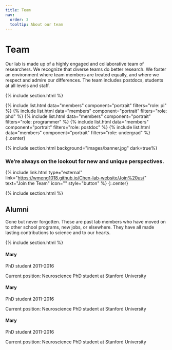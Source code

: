 ```yaml
---
title: Team
nav:
  order: 3
  tooltip: About our team
---
```


# <i class="fas fa-users"></i>Team

Our lab is made up of a highly engaged and collaborative team of researchers. We recognize that diverse teams do better research. We foster an environment where team members are treated equally, and where we respect and admire our differences. The team includes postdocs, students at all levels and staff.

{% include section.html %}

{%
  include list.html
  data="members"
  component="portrait"
  filters="role: pi"
%}
{%
  include list.html
  data="members"
  component="portrait"
  filters="role: phd"
%}
{%
  include list.html
  data="members"
  component="portrait"
  filters="role: programmer"
%}
{%
  include list.html
  data="members"
  component="portrait"
  filters="role: postdoc"
%}
{%
  include list.html
  data="members"
  component="portrait"
  filters="role: undergrad"
%}
{:.center}

{% include section.html background="images/banner.jpg" dark=true%}

### We’re always on the lookout for new and unique perspectives. 

{% include link.html type="external" link="https://wmeng1018.github.io/Chen-lab-website/Join%20us/" text="Join the Team" icon="" style="button" %} 
{:.center}

{% include section.html %}

## Alumni
Gone but never forgotten. These are past lab members who have moved on to other school programs, new jobs, or elsewhere. They have all made lasting contributions to science and to our hearts. 

{% include section.html %}
#### Mary
PhD student 2011-2016

Current position: Neuroscience PhD student at Stanford University

#### Mary
PhD student 2011-2016

Current position: Neuroscience PhD student at Stanford University

#### Mary
PhD student 2011-2016

Current position: Neuroscience PhD student at Stanford University

